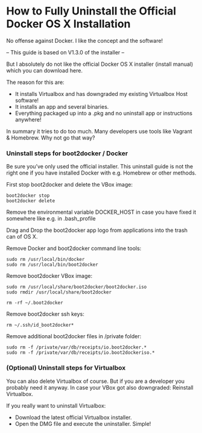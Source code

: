 How to Fully Uninstall the Official Docker OS X Installation
============================================================

No offense against Docker. I like the concept and the software!

– This guide is based on V1.3.0 of the installer –

But I absolutely do not like the official Docker OS X installer (install manual) which you can download here.

The reason for this are:

* It installs Virtualbox and has downgraded my existing Virtualbox Host software!
* It installs an app and several binaries.
* Everything packaged up into a .pkg and no uninstall app or instructions anywhere!

In summary it tries to do too much. Many developers use tools like Vagrant & Homebrew. Why not go that way?

### Uninstall steps for boot2docker / Docker

Be sure you’ve only used the official installer. This uninstall guide is not the right one if you have installed Docker with e.g. Homebrew or other methods.

First stop boot2docker and delete the VBox image:

    boot2docker stop
    boot2docker delete

Remove the environmental variable DOCKER\_HOST in case you have fixed it somewhere like e.g. in .bash\_profile

Drag and Drop the boot2docker app logo from applications into the trash can of OS X.

Remove Docker and boot2docker command line tools:

    sudo rm /usr/local/bin/docker
    sudo rm /usr/local/bin/boot2docker

Remove boot2docker VBox image:

    sudo rm /usr/local/share/boot2docker/boot2docker.iso
    sudo rmdir /usr/local/share/boot2docker

    rm -rf ~/.boot2docker

Remove boot2docker ssh keys:

    rm ~/.ssh/id_boot2docker*

Remove additional boot2docker files in /private folder:

    sudo rm -f /private/var/db/receipts/io.boot2docker.*
    sudo rm -f /private/var/db/receipts/io.boot2dockeriso.*

### (Optional) Uninstall steps for Virtualbox

You can also delete Virtualbox of course. But if you are a developer you probably need it anyway. In case your VBox got also downgraded: Reinstall Virtualbox.

If you really want to uninstall Virtualbox:

* Download the latest official Virtualbox installer.
* Open the DMG file and execute the uninstaller. Simple!

